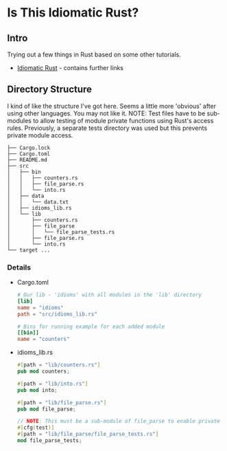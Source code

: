 # Is This Idiomatic Rust?

## Intro

Trying out a few things in Rust based on some other tutorials.

- [Idiomatic Rust](https://fettblog.eu/slides/idiomatic-rust) - contains further links

## Directory Structure

I kind of like the structure I've got here. Seems a little more 'obvious' after using other languages. You may not like it.
NOTE: Test files have to be sub-modules to allow testing of module private functions using Rust's access rules.
      Previously, a separate tests directory was used but this prevents private module access.

    ├── Cargo.lock
    ├── Cargo.toml
    ├── README.md
    ├── src
    │   ├── bin
    │   │   ├── counters.rs
    │   │   ├── file_parse.rs
    │   │   └── into.rs
    │   ├── data
    │   │   └── data.txt
    │   ├── idioms_lib.rs
    │   └── lib
    │       ├── counters.rs
    │       ├── file_parse
    │       │   └── file_parse_tests.rs
    │       ├── file_parse.rs
    │       └── into.rs
    └── target ...

### Details

- Cargo.toml

    ```toml
    # Our lib - 'idioms' with all modules in the 'lib' directory
    [lib]
    name = "idioms"
    path = "src/idioms_lib.rs"

    # Bins for running example for each added module
    [[bin]]
    name = "counters"
    ```

- idioms_lib.rs

    ```rust
    #[path = "lib/counters.rs"]
    pub mod counters;

    #[path = "lib/into.rs"]
    pub mod into;

    #[path = "lib/file_parse.rs"]
    pub mod file_parse;

    // NOTE: This must be a sub-module of file_parse to enable private function testing!
    #[cfg(test)]
    #[path = "lib/file_parse/file_parse_tests.rs"]
    mod file_parse_tests;

    ```
